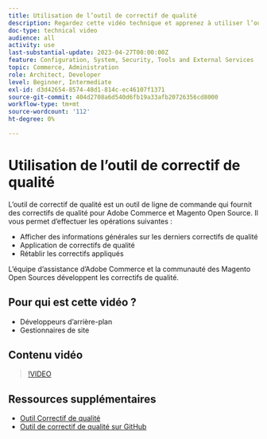 ```yaml
---
title: Utilisation de l’outil de correctif de qualité
description: Regardez cette vidéo technique et apprenez à utiliser l’outil de correctif de qualité pour Adobe Commerce et Magento Open Source.
doc-type: technical video
audience: all
activity: use
last-substantial-update: 2023-04-27T00:00:00Z
feature: Configuration, System, Security, Tools and External Services
topic: Commerce, Administration
role: Architect, Developer
level: Beginner, Intermediate
exl-id: d3d42654-8574-48d1-814c-ec46107f1371
source-git-commit: 404d2708a6d540d6fb19a33afb20726356cd8000
workflow-type: tm+mt
source-wordcount: '112'
ht-degree: 0%

---
```


# Utilisation de l’outil de correctif de qualité

L’outil de correctif de qualité est un outil de ligne de commande qui fournit des correctifs de qualité pour Adobe Commerce et Magento Open Source. Il vous permet d’effectuer les opérations suivantes :

- Afficher des informations générales sur les derniers correctifs de qualité
- Application de correctifs de qualité
- Rétablir les correctifs appliqués

L’équipe d’assistance d’Adobe Commerce et la communauté des Magento Open Sources développent les correctifs de qualité.

## Pour qui est cette vidéo ?

- Développeurs d’arrière-plan
- Gestionnaires de site

## Contenu vidéo

>[!VIDEO](https://video.tv.adobe.com/v/344000?quality=12&learn=on)

## Ressources supplémentaires

- [Outil Correctif de qualité](https://experienceleague.adobe.com/tools/commerce-quality-patches/index.html)
- [Outil de correctif de qualité sur GitHub](https://github.com/magento/quality-patches)
